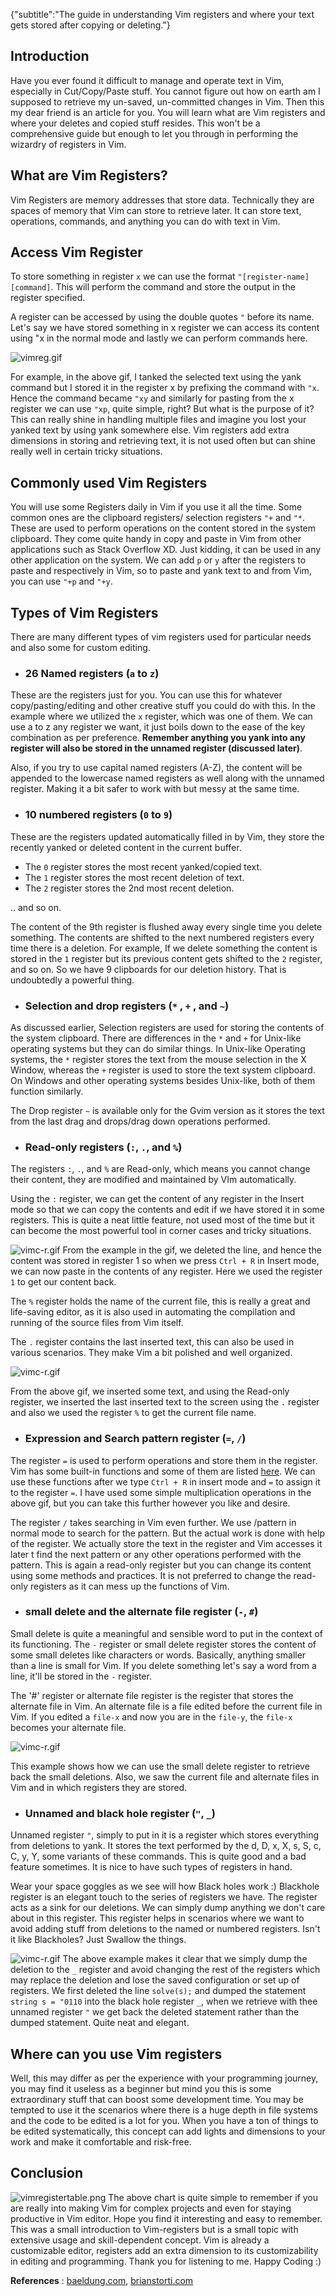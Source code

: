 {"subtitle":"The guide in understanding Vim registers and where your text gets stored after copying or deleting."}

<h2>Introduction</h2>
<p>Have you ever found it difficult to manage and operate text in Vim, especially in Cut/Copy/Paste stuff. You cannot figure out how on earth am I supposed to retrieve my un-saved, un-committed changes in Vim. Then this my dear friend is an article for you. You will learn what are Vim registers and where your deletes and copied stuff resides. This won't be a comprehensive guide but enough to let you through in performing the wizardry of registers in Vim.</p>
<h2>What are Vim Registers?</h2>
<p>Vim Registers are memory addresses that store data. Technically they are spaces of memory that Vim can store to retrieve later. It can store text, operations, commands, and anything you can do with text in Vim.</p>
<h2>Access Vim Register</h2>
<p>To store something in register <code>x</code> we can use the format <code>&quot;[register-name][command]</code>. This will perform the command and store the output in the register specified.</p>
<p>A register can be accessed by using the double quotes <code>&quot;</code> before its name. Let's say we have stored something in x register we can access its content using &quot;x in the normal mode and lastly we can perform commands here.</p>
<p><img src="https://cdn.hashnode.com/res/hashnode/image/upload/v1626940084837/x99b92Wsq.gif" alt="vimreg.gif"></p>
<p>For example, in the above gif, I tanked the selected text using the yank command but I stored it in the register x by prefixing the command with <code>&quot;x</code>. Hence the command became <code>&quot;xy</code> and similarly for pasting from the x register we can use <code>&quot;xp</code>, quite simple, right? But what is the purpose of it? This can really shine in handling multiple files and imagine you lost your yanked text by using yank somewhere else. Vim registers add extra dimensions in storing and retrieving text, it is not used often but can shine really well in certain tricky situations.</p>
<h2>Commonly used Vim Registers</h2>
<p>You will use some Registers daily in Vim if you use it all the time. Some common ones are the clipboard registers/ selection registers <code>&quot;+</code> and <code>&quot;*</code>. These are used to perform operations on the content stored in the system clipboard. They come quite handy in copy and paste in Vim from other applications such as Stack Overflow XD. Just kidding, it can be used in any other application on the system. We can add <code>p</code> or <code>y</code> after the registers to paste and respectively in Vim, so to paste and yank text to and from Vim, you can use <code>&quot;+p</code> and <code>&quot;+y</code>.</p>
<h2>Types of Vim Registers</h2>
<p>There are many different types of vim registers used for particular needs and also some for custom editing.</p>
<ul>
<li>
<h3>26 Named registers (<code>a</code> to <code>z</code>)</h3>
</li>
</ul>
<p>These are the registers just for you. You can use this for whatever copy/pasting/editing and other creative stuff you could do with this. In the example where we utilized the <code>x</code> register, which was one of them. We can use a to z any register we want, it just boils down to the ease of the key combination as per preference. <strong>Remember anything you yank into any register will also be stored in the unnamed register (discussed later)</strong>.</p>
<p>Also, if you try to use capital named registers (A-Z), the content will be appended to the lowercase named registers as well along with the unnamed register. Making it a bit safer to work with but messy at the same time.</p>
<ul>
<li>
<h3>10 numbered registers (<code>0</code> to <code>9</code>)</h3>
</li>
</ul>
<p>These are the registers updated automatically filled in by Vim, they store the recently yanked or deleted content in the current buffer.</p>
<ul>
<li>The <code>0</code> register stores the most recent yanked/copied text.</li>
<li>The <code>1</code> register stores the most recent deletion of text.</li>
<li>The <code>2</code> register stores the 2nd most recent deletion.</li>
</ul>
<p>.. and so on.</p>
<p>The content of the 9th register is flushed away every single time you delete something. The contents are shifted to the next numbered registers every time there is a deletion. For example, If we delete something the content is stored in the <code>1</code> register but its previous content gets shifted to the <code>2</code> register, and so on. So we have 9 clipboards for our deletion history. That is undoubtedly a powerful thing.</p>
<ul>
<li>
<h3>Selection and drop registers (<code>*</code> , <code>+</code> , and <code>~</code>)</h3>
</li>
</ul>
<p>As discussed earlier, Selection registers are used for storing the contents of the system clipboard. There are differences in the <code>*</code> and <code>+</code> for Unix-like operating systems but they can do similar things. In Unix-like Operating systems, the <code>*</code> register stores the text from the mouse selection in the X Window, whereas the <code>+</code> register is used to store the text system clipboard. On Windows and other operating systems besides Unix-like, both of them function similarly.</p>
<p>The Drop register <code>~</code> is available only for the Gvim version as it stores the text from the last drag and drops/drag down operations performed.</p>
<ul>
<li>
<h3>Read-only registers (<code>:</code>, <code>.</code>, and <code>%</code>)</h3>
</li>
</ul>
<p>The registers <code>:</code>, <code>.</code>, and <code>%</code> are Read-only, which means you cannot change their content, they are modified and maintained by VIm automatically.</p>
<p>Using the <code>:</code> register, we can get the content of any register in the Insert mode so that we can copy the contents and edit if we have stored it in some registers. This is quite a neat little feature, not used most of the time but it can become the most powerful tool in corner cases and tricky situations.</p>
<p><img src="https://cdn.hashnode.com/res/hashnode/image/upload/v1626946965392/KBSZmxOHvi.gif" alt="vimc-r.gif">
From the example in the gif, we deleted the line, and hence the content was stored in register 1 so when we press <code>Ctrl + R</code> in Insert mode, we can now paste in the contents of any register. Here we used the register <code>1</code> to get our content back.</p>
<p>The <code>%</code> register holds the name of the current file, this is really a great and life-saving editor, as it is also used in automating the compilation and running of the source files from Vim itself.</p>
<p>The <code>.</code> register contains the last inserted text, this can also be used in various scenarios. They make Vim a bit polished and well organized.</p>
<p><img src="https://cdn.hashnode.com/res/hashnode/image/upload/v1626948017124/dQCky3kfC.gif" alt="vimc-r.gif"></p>
<p>From the above gif, we inserted some text, and using the Read-only register, we inserted the last inserted text to the screen using the <code>.</code> register and also we used the register <code>%</code> to get the current file name.</p>
<ul>
<li>
<h3>Expression and Search pattern register (<code>=</code>, <code>/</code>)</h3>
</li>
</ul>
<p>The register <code>=</code> is used to perform operations and store them in the register. Vim has some built-in functions and some of them are listed  <a href="https://renenyffenegger.ch/notes/development/vim/script/vimscript/functions/index">here</a>. We can use these functions after we type <code>Ctrl + R</code> in insert mode and <code>=</code> to assign it to the register <code>=</code>. I have used some simple multiplication operations in the above gif, but you can take this further however you like and desire.</p>
<p>The register <code>/</code> takes searching in Vim even further. We use /pattern in normal mode to search for the pattern. But the actual work is done with help of the register. We actually store the text in the register and Vim accesses it later t find the next pattern or any other operations performed with the pattern. This is again a read-only register but you can change its content using some methods and practices. It is not preferred to change the read-only registers as it can mess up the functions of Vim.</p>
<ul>
<li>
<h3>small delete and the alternate file register (<code>-</code>, <code>#</code>)</h3>
</li>
</ul>
<p>Small delete is quite a meaningful and sensible word to put in the context of its functioning. The <code>-</code> register or small delete register stores the content of some small deletes like characters or words. Basically, anything smaller than a line is small for Vim. If you delete something let's say a word from a line, it'll be stored in the <code>-</code> register.</p>
<p>The '#' register or alternate file register is the register that stores the alternate file in Vim. An alternate file is a file edited before the current file in Vim. If you edited a <code>file-x</code> and now you are in the <code>file-y</code>, the <code>file-x</code> becomes your alternate file.</p>
<p><img src="https://cdn.hashnode.com/res/hashnode/image/upload/v1626950574633/P7U01Ssy_.gif" alt="vimc-r.gif"></p>
<p>This example shows how we can use the small delete register to retrieve back the small deletions. Also, we saw the current file and alternate files in Vim and in which registers they are stored.</p>
<ul>
<li>
<h3>Unnamed and black hole register (<code>&quot;</code>, <code>_</code>)</h3>
</li>
</ul>
<p>Unnamed register <code>&quot;</code>, simply to put in it is a register which stores everything from deletions to yank. It stores the text performed by the d, D, x, X, s, S, c, C, y, Y, some variants of these commands. This is quite good and a bad feature sometimes. It is nice to have such types of registers in hand.</p>
<p>Wear your space goggles as we see will how Black holes work :) Blackhole register is an elegant touch to the series of registers we have. The register acts as a sink for our deletions. We can simply dump anything we don't care about in this register. This register helps in scenarios where we want to avoid adding stuff from deletions to the named or numbered registers. Isn't it like Blackholes? Just Swallow the things.</p>
<p><img src="https://cdn.hashnode.com/res/hashnode/image/upload/v1626951775215/OEanNfA4a.gif" alt="vimc-r.gif">
The above example makes it clear that we simply dump the deletion to the <code>_</code> register and avoid changing the rest of the registers which may replace the deletion and lose the saved configuration or set up of registers. We first deleted the line <code>solve(s);</code> and dumped the statement <code>string s = &quot;0110</code> into the black hole register <code>_</code>, when we retrieve with thee unnamed register <code>&quot;</code> we get back the deleted statement rather than the dumped statement. Quite neat and elegant.</p>
<h2>Where can you use Vim registers</h2>
<p>Well, this may differ as per the experience with your programming journey, you may find it useless as a beginner but mind you this is some extraordinary stuff that can boost some development time. You may be tempted to use it the scenarios where there is a huge depth in file systems and the code to be edited is a lot for you. When you have a ton of things to be edited systematically, this concept can add
lights and dimensions to your work and make it comfortable and risk-free.</p>
<h2>Conclusion</h2>
<p><img src="https://cdn.hashnode.com/res/hashnode/image/upload/v1626953924487/2bPqejVkT.png" alt="vimregistertable.png">
The above chart is quite simple to remember if you are really into making Vim for complex projects and even for staying productive in Vim editor. Hope you find it interesting and easy to remember.
This was a small introduction to Vim-registers but is a small topic with extensive usage and skill-dependent concept. Vim is already a customizable editor, registers add an extra dimension to its customizability in editing and programming. Thank you for listening to me. Happy Coding :)</p>
<p><strong>References</strong> :
<a href="https://www.baeldung.com/linux/vim-registers">baeldung.com</a>, <a href="https://www.brianstorti.com/vim-registers/">brianstorti.com</a></p>
